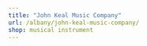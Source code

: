 ```yaml
---
title: "John Keal Music Company"
url: /albany/john-keal-music-company/
shop: musical instrument
---
```

